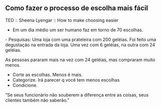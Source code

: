 ## Como fazer o processo de escolha mais fácil
TED :: Sheena Lyengar :: How to make choosing easier

- Em um dia médio um ser humano faz em torno de 70 escolhas.

- Pesquisas: Uma loja com uma prateleira com 200 geléias. Foi feito uma degustação na entrada da loja. Uma vez com 6 geléias, na outra com 24 geléias. 

As pessoas pararam mais na vez com 24 geléias, mas compraram muito menos.

- Corte as escolhas. Menos é mais.
- Categorize. Irá parecer q você tem menos escolhas
- Condicione.

“Se seus funcionário não souberem a diferença entre as coisas, seus clientes também não saberão."

